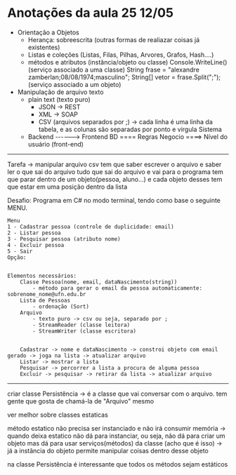 # Anotações da aula 25 12/05

- Orientação a Objetos
    - Herança: sobreescrita (outras formas de realiazar coisas já existentes)
    - Listas e coleções (Listas, Filas, Pilhas, Arvores, Grafos, Hash....)
    - métodos e atributos (instância/objeto ou classe)
        Console.WriteLine() (serviço associado a uma classe)
        String frase = "alexandre zamberlan;08/08/1974;masculino";
        String[] vetor = frase.Split(";"); (serviço associado a um objeto)
- Manipulação de arquivo texto
    - plain text (texto puro)
        - JSON ->  REST
        - XML -> SOAP
        - CSV (arquivos separados por ;) -> cada linha é uma linha da tabela, e as colunas são separadas por ponto e virgula
Sistema 
    - Backend ------> Frontend
    BD ==== Regras Negocio ====> Nível do usuário (front-end)

-------------------------------------

Tarefa -> manipular arquivo csv
tem que saber escrever o arquivo e saber ler o que sai do arquivo
tudo que sai do arquivo e vai para o programa tem que parar dentro de um objeto(pessoa, aluno...) e cada objeto desses tem que estar em uma posição dentro da lista

Desafio: Programa em C# no modo terminal, tendo como base o seguinte MENU.

    Menu
    1 - Cadastrar pessoa (controle de duplicidade: email)
    2 - Listar pessoa
    3 - Pesquisar pessoa (atributo nome)
    4 - Excluir pessoa
    5 - Sair
    Opção: 


    Elementos necessários:
        Classe Pessoa(nome, email, dataNascimento(string))
            - método para gerar o email da pessoa automaticamente: sobrenome_nome@ufn.edu.br
        Lista de Pessoas
            - ordenação (Sort)
        Arquivo
            - texto puro -> csv ou seja, separado por ;
            - StreamReader (classe leitora)
            - StreamWriter (classe escritora)


        Cadastrar -> nome e dataNascimento -> constroi objeto com email gerado -> joga na lista -> atualizar arquivo
        Listar -> mostrar a lista
        Pesquisar -> percorrer a lista a procura de alguma pessoa
        Excluir -> pesquisar -> retirar da lista -> atualizar arquivo

-------------------------------------

criar classe Persistência -> é a classe que vai conversar com o arquivo. tem gente que gosta de chamá-la de "Arquivo" mesmo

ver melhor sobre classes estaticas

método estatico não precisa ser instanciado e não irá consumir memória
-> quando deixa estatico não dá para instanciar, ou seja, não dá para criar um objeto mas dá para usar serviços(métodos) da classe (acho que é isso)
-> já a instância do objeto permite manipular coisas dentro desse objeto

na classe Persistência é interessante que todos os métodos sejam estáticos


